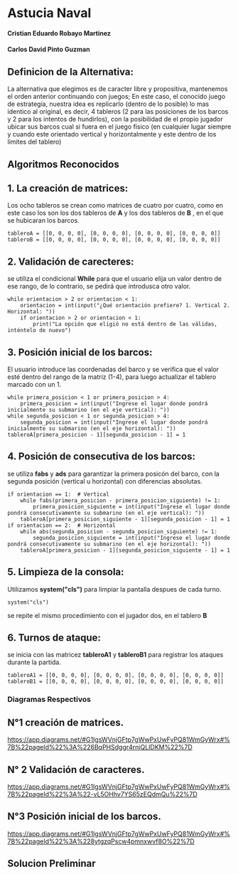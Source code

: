 # Astucia Naval
#### Cristian Eduardo Robayo Martinez
#### Carlos David Pinto Guzman


## Definicion de la Alternativa: 

La alternativa que elegimos es de caracter libre y propositiva, mantenemos el orden anterior continuando con juegos; En este caso, el conocido juego de estrategia, nuestra idea es replicarlo (dentro de lo posible) lo mas identico al original, es decir, 4 tableros (2 para las posiciones de los barcos y 2 para los intentos de hundirlos), con la posibilidad de el propio jugador ubicar sus barcos cual si fuera en el juego fisico (en cualquier lugar siempre y cuando este orientado vertical y horizontalmente y este dentro de los limites del tablero) 

## Algoritmos Reconocidos


## 1. La creación de matrices:
Los ocho tableros se crean como matrices de cuatro por cuatro, como en este caso los son los dos tableros de __A__ y los dos tableros de __B__ , en el que se hubicaran los barcos.
   
```
tableroA = [[0, 0, 0, 0], [0, 0, 0, 0], [0, 0, 0, 0], [0, 0, 0, 0]]
tableroB = [[0, 0, 0, 0], [0, 0, 0, 0], [0, 0, 0, 0], [0, 0, 0, 0]]
```


## 2. Validación de carecteres: 
se utiliza el condicional __While__ para que el usuario elija un valor dentro de ese rango, de lo contrario, se pedirá que introdusca otro valor.

```
while orientacion > 2 or orientacion < 1:
    orientacion = int(input("¿Qué orientación prefiere? 1. Vertical 2. Horizontal: "))
    if orientacion > 2 or orientacion < 1:
        print("La opción que eligió no está dentro de las válidas, inténtelo de nuevo")
```


## 3. Posición inicial de los barcos:
El usuario introduce las coordenadas del barco y se verifica que el valor esté dentro del rango de la matriz (1-4), para luego actualizar el tablero marcado con un 1.

```
while primera_posicion < 1 or primera_posicion > 4:
    primera_posicion = int(input("Ingrese el lugar donde pondrá inicialmente su submarino (en el eje vertical): "))
while segunda_posicion < 1 or segunda_posicion > 4:
    segunda_posicion = int(input("Ingrese el lugar donde pondrá inicialmente su submarino (en el eje horizontal): "))
tableroA[primera_posicion - 1][segunda_posicion - 1] = 1
```


## 4. Posición de consecutiva de los barcos:
se utiliza __fabs__ y __ads__ para garantizar la primera posicón del barco, con la segunda posición (vertical u horizontal)
con diferencias absolutas.

```
if orientacion == 1:  # Vertical
    while fabs(primera_posicion - primera_posicion_siguiente) != 1:
        primera_posicion_siguiente = int(input("Ingrese el lugar donde pondrá consecutivamente su submarino (en el eje vertical): "))
    tableroA[primera_posicion_siguiente - 1][segunda_posicion - 1] = 1
if orientacion == 2:  # Horizontal
    while abs(segunda_posicion - segunda_posicion_siguiente) != 1:
        segunda_posicion_siguiente = int(input("Ingrese el lugar donde pondrá consecutivamente su submarino (en el eje horizontal): "))
    tableroA[primera_posicion - 1][segunda_posicion_siguiente - 1] = 1
```



## 5. Limpieza de la consola:

Utilizamos __system("cls")__ para limpiar la pantalla despues de cada turno.

```
system("cls")
```
se repite el mismo procedimiento con el jugador dos, en el tablero __B__


## 6. Turnos de ataque:
se inicia con las matricez __tableroA1__ y __tableroB1__ para registrar los ataques durante la partida.

```
tableroA1 = [[0, 0, 0, 0], [0, 0, 0, 0], [0, 0, 0, 0], [0, 0, 0, 0]]
tableroB1 = [[0, 0, 0, 0], [0, 0, 0, 0], [0, 0, 0, 0], [0, 0, 0, 0]]
```


### Diagramas Respectivos

## N°1 creación de matrices.

   https://app.diagrams.net/#G1IgsWVnjGFtp7gWwPxUwFyPQ81WmGyWrx#%7B%22pageId%22%3A%226BqPHSdggr4rniQLIDKM%22%7D

## N° 2 Validación de caracteres.

https://app.diagrams.net/#G1IgsWVnjGFtp7gWwPxUwFyPQ81WmGyWrx#%7B%22pageId%22%3A%22-vL5OHhv7YS65zEQdmQu%22%7D

## N°3 Posición inicial de los barcos.

https://app.diagrams.net/#G1IgsWVnjGFtp7gWwPxUwFyPQ81WmGyWrx#%7B%22pageId%22%3A%228ytgzqPscw4pmnxwvf8O%22%7D


## Solucion Preliminar

